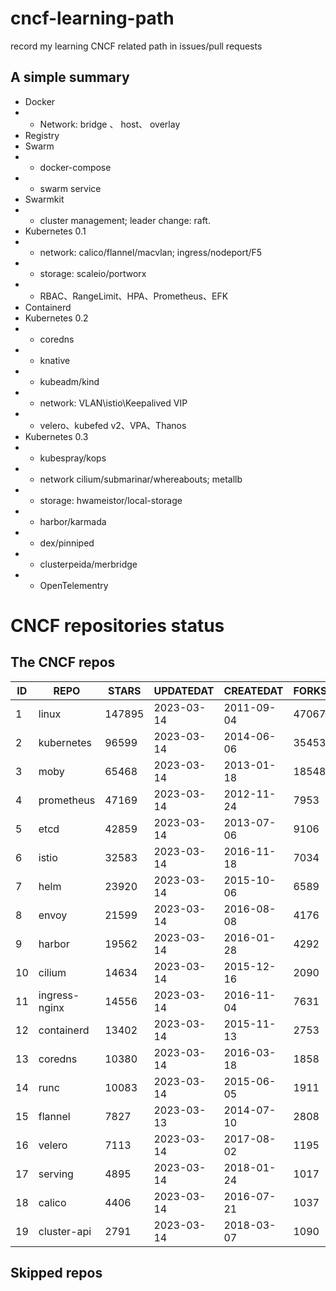 # cncf-learning-path
record my learning CNCF related path in issues/pull requests

## A simple summary
- Docker
- - Network: bridge 、 host、 overlay
- Registry
- Swarm
- - docker-compose
- - swarm service
- Swarmkit
- - cluster management; leader change: raft.
- Kubernetes 0.1
- - network: calico/flannel/macvlan; ingress/nodeport/F5
- - storage: scaleio/portworx
- - RBAC、RangeLimit、HPA、Prometheus、EFK
- Containerd
- Kubernetes 0.2
- - coredns
- - knative
- - kubeadm/kind
- - network: VLAN\istio\Keepalived VIP
- - velero、kubefed v2、VPA、Thanos
- Kubernetes 0.3
- - kubespray/kops
- - network cilium/submarinar/whereabouts; metallb
- - storage: hwameistor/local-storage
- - harbor/karmada
- - dex/pinniped
- - clusterpeida/merbridge
- - OpenTelementry

# CNCF repositories status
<!--START_SECTION:github_repos-->
## The CNCF repos
| ID |     REPO      | STARS  | UPDATEDAT  | CREATEDAT  | FORKSCOUNT |
|----|---------------|--------|------------|------------|------------|
|  1 | linux         | 147895 | 2023-03-14 | 2011-09-04 |      47067 |
|  2 | kubernetes    |  96599 | 2023-03-14 | 2014-06-06 |      35453 |
|  3 | moby          |  65468 | 2023-03-14 | 2013-01-18 |      18548 |
|  4 | prometheus    |  47169 | 2023-03-14 | 2012-11-24 |       7953 |
|  5 | etcd          |  42859 | 2023-03-14 | 2013-07-06 |       9106 |
|  6 | istio         |  32583 | 2023-03-14 | 2016-11-18 |       7034 |
|  7 | helm          |  23920 | 2023-03-14 | 2015-10-06 |       6589 |
|  8 | envoy         |  21599 | 2023-03-14 | 2016-08-08 |       4176 |
|  9 | harbor        |  19562 | 2023-03-14 | 2016-01-28 |       4292 |
| 10 | cilium        |  14634 | 2023-03-14 | 2015-12-16 |       2090 |
| 11 | ingress-nginx |  14556 | 2023-03-14 | 2016-11-04 |       7631 |
| 12 | containerd    |  13402 | 2023-03-14 | 2015-11-13 |       2753 |
| 13 | coredns       |  10380 | 2023-03-14 | 2016-03-18 |       1858 |
| 14 | runc          |  10083 | 2023-03-14 | 2015-06-05 |       1911 |
| 15 | flannel       |   7827 | 2023-03-13 | 2014-07-10 |       2808 |
| 16 | velero        |   7113 | 2023-03-14 | 2017-08-02 |       1195 |
| 17 | serving       |   4895 | 2023-03-14 | 2018-01-24 |       1017 |
| 18 | calico        |   4406 | 2023-03-14 | 2016-07-21 |       1037 |
| 19 | cluster-api   |   2791 | 2023-03-14 | 2018-03-07 |       1090 |



## Skipped repos
<!--END_SECTION:github_repos-->
